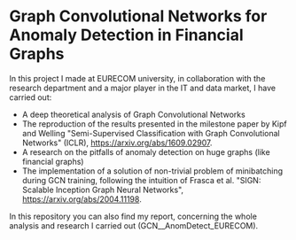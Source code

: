 # Graph Convolutional Networks for Anomaly Detection in Financial Graphs
In this project I made at EURECOM university, in collaboration with the research department and a major player in the IT and data market, I have carried out:
- A deep theoretical analysis of Graph Convolutional Networks
- The reproduction of the results presented in the milestone paper by Kipf and Welling "Semi-Supervised Classification with Graph Convolutional Networks" (ICLR), https://arxiv.org/abs/1609.02907. 
- A research on the pitfalls of anomaly detection on huge graphs (like financial graphs)
- The implementation of a solution of non-trivial problem of minibatching during GCN training, following the intuition of Frasca et al. "SIGN: Scalable Inception Graph Neural Networks",  https://arxiv.org/abs/2004.11198.

In this repository you can also find my report, concerning the whole analysis and research I carried out (GCN__AnomDetect_EURECOM).
